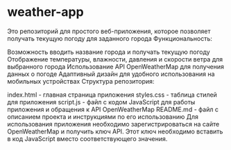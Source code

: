 # weather-app
Это репозиторий для простого веб-приложения, которое позволяет получать текущую погоду для заданного города
Функциональность:

Возможность вводить название города и получать текущую погоду
Отображение температуры, влажности, давления и скорости ветра для выбранного города
Использование API OpenWeatherMap для получения данных о погоде
Адаптивный дизайн для удобного использования на мобильных устройствах
Структура репозитория:

index.html - главная страница приложения
styles.css - таблица стилей для приложения
script.js - файл с кодом JavaScript для работы приложения и обращения к API OpenWeatherMap
README.md - файл с описанием проекта и инструкциями по его использованию
Для использования приложения необходимо зарегистрироваться на сайте OpenWeatherMap и получить ключ API. Этот ключ необходимо вставить в код JavaScript вместо соответствующего значения.
